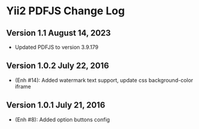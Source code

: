 Yii2 PDFJS Change Log
=================================



Version 1.1 August 14, 2023
---------------------------

- Updated PDFJS to version 3.9.179


Version 1.0.2 July 22, 2016
---------------------

- (Enh #14): Added watermark text support, update css background-color iframe


Version 1.0.1 July 21, 2016
---------------------

- (Enh #8): Added option buttons config
